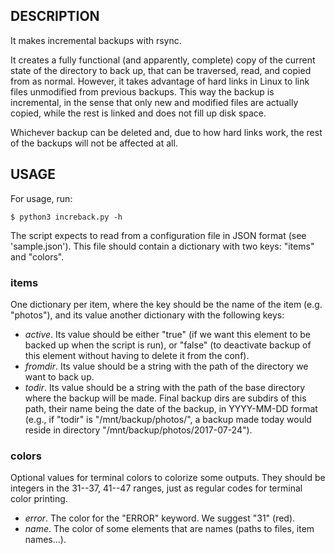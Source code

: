 ## DESCRIPTION ##

It makes incremental backups with rsync.

It creates a fully functional (and apparently, complete) copy of the current state of the directory to back up, that can be traversed, read, and copied from as normal. However, it takes advantage of hard links in Linux to link files unmodified from previous backups. This way the backup is incremental, in the sense that only new and modified files are actually copied, while the rest is linked and does not fill up disk space.

Whichever backup can be deleted and, due to how hard links work, the rest of the backups will not be affected at all.

## USAGE ##

For usage, run:

    $ python3 increback.py -h

The script expects to read from a configuration file in JSON format (see 'sample.json'). This file should contain a dictionary with two keys: "items" and "colors".

### items ###

One dictionary per item, where the key should be the name of the item (e.g. "photos"), and its value another dictionary with the following keys:

* *active*. Its value should be either "true" (if we want this element to be backed up when the script is run), or "false" (to deactivate backup of this element without having to delete it from the conf).
* *fromdir*. Its value should be a string with the path of the directory we want to back up.
* *todir*. Its value should be a string with the path of the base directory where the backup will be made. Final backup dirs are subdirs of this path, their name being the date of the backup, in YYYY-MM-DD format (e.g., if "todir" is "/mnt/backup/photos/", a backup made today would reside in directory "/mnt/backup/photos/2017-07-24").

### colors ###

Optional values for terminal colors to colorize some outputs. They should be integers in the 31--37, 41--47 ranges, just as regular codes for terminal color printing.

* *error*. The color for the "ERROR" keyword. We suggest "31" (red).
* *name*. The color of some elements that are names (paths to files, item names...).
